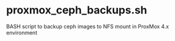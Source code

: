# proxmox_ceph_backups.sh
BASH script to backup ceph images to NFS mount in ProxMox 4.x environment
